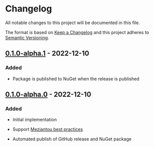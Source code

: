 # Changelog

All notable changes to this project will be documented in this file.

The format is based on [Keep a Changelog](http://keepachangelog.com/)
and this project adheres to [Semantic Versioning](http://semver.org/).

## [0.1.0-alpha.1] - 2022-12-10

### Added

- Package is published to NuGet when the release is published

## [0.1.0-alpha.0] - 2022-12-10

### Added

- Initial implementation

- Support [Meziantou best practices](https://www.meziantou.net/ensuring-best-practices-for-nuget-packages.htm)

- Automated publish of GitHub release and NuGet package

[0.1.0-alpha.1]: https://github.com/richtea/NuGetWorkflow/compare/v0.1.0-alpha.0...v0.1.0-alpha.1

[0.1.0-alpha.0]: https://github.com/richtea/NuGetWorkflow/releases/tag/v0.1.0-alpha.0
